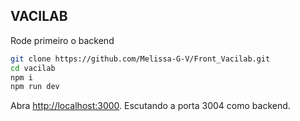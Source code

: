 
## VACILAB
Rode primeiro o backend

```bash
git clone https://github.com/Melissa-G-V/Front_Vacilab.git
cd vacilab
npm i
npm run dev

```

Abra [http://localhost:3000](http://localhost:3000).
Escutando a porta 3004 como backend.

